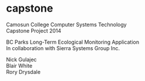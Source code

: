 capstone
========

Camosun College Computer Systems Technology <br>
Capstone Project 2014 

BC Parks Long-Term Ecological Monitoring Application <br>
In collaboration with Sierra Systems Group Inc.

Nick Gulajec <br>
Blair White <br>
Rory Drysdale <br>
